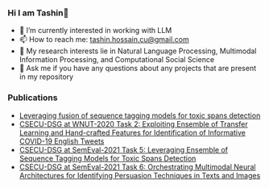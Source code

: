 ### Hi I am Tashin👋
- 🌱 I’m currently interested in working with LLM
- 📫 How to reach me: tashin.hossain.cu@gmail.com
- 🔭 My research interests lie in Natural Language Processing, Multimodal Information Processing, and Computational Social Science
- 💬 Ask me if you have any questions about any projects that are present in my repository

### Publications
- [Leveraging fusion of sequence tagging models for toxic spans detection](https://www.sciencedirect.com/science/article/abs/pii/S0925231222006166)
- [CSECU-DSG at WNUT-2020 Task 2: Exploiting Ensemble of Transfer Learning and Hand-crafted Features for Identification of Informative COVID-19 English Tweets ](https://www.aclweb.org/anthology/2020.wnut-1.55.pdf)
- [CSECU-DSG at SemEval-2021 Task 5: Leveraging Ensemble of Sequence Tagging Models for Toxic Spans Detection](https://aclanthology.org/2021.semeval-1.135/)
- [CSECU-DSG at SemEval-2021 Task 6: Orchestrating Multimodal Neural Architectures for Identifying Persuasion Techniques in Texts and Images](https://aclanthology.org/2021.semeval-1.151/)

